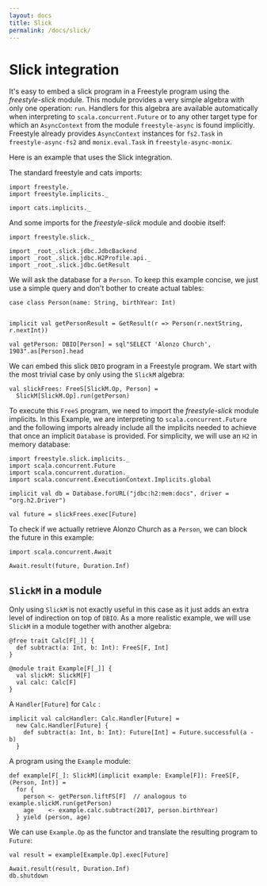 ```yaml
---
layout: docs
title: Slick
permalink: /docs/slick/
---
```


# Slick integration

It's easy to embed a slick program in a Freestyle program using the _freestyle-slick_ module. This module provides a very simple algebra with only one operation: `run`. Handlers for this algebra are available automatically when interpreting to `scala.concurrent.Future` or to any other target type for which an `AsyncContext` from the module `freestyle-async` is found implicitly. Freestyle already provides `AsyncContext` instances for `fs2.Task` in `freestyle-async-fs2` and `monix.eval.Task` in `freestyle-async-monix`.

Here is an example that uses the Slick integration.

The standard freestyle and cats imports:

```tut:silent
import freestyle._
import freestyle.implicits._

import cats.implicits._
```

And some imports for the _freestyle-slick_ module and doobie itself:

```tut:silent
import freestyle.slick._

import _root_.slick.jdbc.JdbcBackend
import _root_.slick.jdbc.H2Profile.api._
import _root_.slick.jdbc.GetResult
```

We will ask the database for a `Person`. To keep this example concise, we just use a simple query and don't bother to create actual tables:

```tut:book
case class Person(name: String, birthYear: Int)


implicit val getPersonResult = GetResult(r => Person(r.nextString, r.nextInt))

val getPerson: DBIO[Person] = sql"SELECT 'Alonzo Church', 1903".as[Person].head
```

We can embed this slick `DBIO` program in a Freestyle program. We start with the most trivial case by only using the `SlickM` algebra:

```tut:book
val slickFrees: FreeS[SlickM.Op, Person] =
  SlickM[SlickM.Op].run(getPerson)
```

To execute this `FreeS` program, we need to import the _freestyle-slick_ module implicits.
In this Example, we are interpreting to `scala.concurrent.Future` and the following imports already include all the implicits needed to achieve that once an implicit `Database` is provided. For simplicity, we will use an `H2` in memory database:

```tut:book
import freestyle.slick.implicits._
import scala.concurrent.Future
import scala.concurrent.duration._
import scala.concurrent.ExecutionContext.Implicits.global

implicit val db = Database.forURL("jdbc:h2:mem:docs", driver = "org.h2.Driver")

val future = slickFrees.exec[Future]
```

To check if we actually retrieve Alonzo Church as a `Person`, we can block the future in this example:

```tut:book
import scala.concurrent.Await

Await.result(future, Duration.Inf)
```

## `SlickM` in a module

Only using `SlickM` is not exactly useful in this case as it just adds an extra level of indirection on top of `DBIO`. As a more realistic example, we will use `SlickM` in a module together with another algebra:


```tut:book
@free trait Calc[F[_]] {
  def subtract(a: Int, b: Int): FreeS[F, Int]
}

@module trait Example[F[_]] {
  val slickM: SlickM[F]
  val calc: Calc[F]
}
```

A `Handler[Future]` for `Calc` :

```tut:book
implicit val calcHandler: Calc.Handler[Future] =
  new Calc.Handler[Future] {
    def subtract(a: Int, b: Int): Future[Int] = Future.successful(a - b)
  }
```

A program using the `Example` module:

```tut:book
def example[F[_]: SlickM](implicit example: Example[F]): FreeS[F, (Person, Int)] =
  for {
    person <- getPerson.liftFS[F]  // analogous to example.slickM.run(getPerson)
    age    <- example.calc.subtract(2017, person.birthYear)
  } yield (person, age)
```

We can use `Example.Op` as the functor and translate the resulting program to `Future`:

```tut:book
val result = example[Example.Op].exec[Future]

Await.result(result, Duration.Inf)
db.shutdown
```
